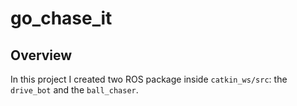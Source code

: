 # go_chase_it

## Overview

In this project I created two ROS package inside ```catkin_ws/src```: the ```drive_bot``` and the ```ball_chaser```.


